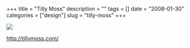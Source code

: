 +++
title = "Tilly Moss"
description = ""
tags = []
date = "2008-01-30"
categories = ["design"]
slug = "tilly-moss"
+++


 

  <div id="screens-thumbs" class="clearfix">
    <div class="txt-center" id="design-submission"><a href="http://tillymoss.com/"><img id='bluga-thumbnail-1016' class='bluga-thumbnail large' src='/media/bluga/
wt47f281cabdce9_0.jpg'/></a></div>  
  </div>   
<p><a href="http://tillymoss.com/">http://tillymoss.com/</a></p>




